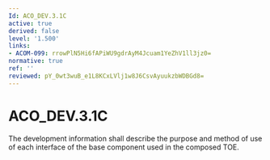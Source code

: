 ```yaml
---
Id: ACO_DEV.3.1C
active: true
derived: false
level: '1.500'
links:
- ACOM-099: rrowPlN5Hi6fAPiWU9gdrAyM4Jcuam1YeZhV1ll3jz0=
normative: true
ref: ''
reviewed: pY_0wt3wuB_e1L8KCxLVlj1w8J6CsvAyuukzbWDBGd8=
---
```


# ACO_DEV.3.1C

The development information shall describe the purpose and method of use of each interface of the base component used in the composed TOE.